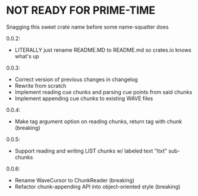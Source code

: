 # NOT READY FOR PRIME-TIME

Snagging this sweet crate name before some name-squatter does

0.0.2:
* LITERALLY just rename README.MD to README.md so crates.io knows what's up

0.0.3:
* Correct version of previous changes in changelog
* Rewrite from scratch
* Implement reading cue chunks and parsing cue points from said chunks
* Implement appending cue chunks to existing WAVE files

0.0.4:
* Make tag argument option on reading chunks, return tag with chunk (breaking)

0.0.5:
* Support reading and writing LIST chunks w/ labeled text "ltxt" sub-chunks

0.0.6:
* Rename WaveCursor to ChunkReader (breaking)
* Refactor chunk-appending API into object-oriented style (breaking)
